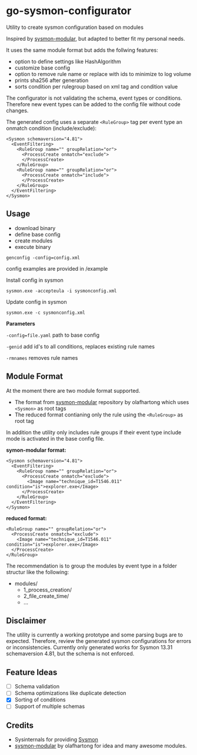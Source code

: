 # go-sysmon-configurator
Utility to create sysmon configuration based on modules

Inspired by [sysmon-modular](https://github.com/olafhartong/sysmon-modular), but adapted to better fit my 
personal needs. 

It uses the same module format but adds the follwing features:
- option to define settings like HashAlgorithm
- customize base config 
- option to remove rule name or replace with ids to minimize to log volume
- prints sha256 after generation
- sorts condition per rulegroup based on xml tag and condition value

The configurator is not validating the schema, event types or conditions. Therefore new event types can be added to the config file without code changes.

The generated config uses a separate ```<RuleGroup>``` tag per event type an onmatch condition (include/exclude):
```
<Sysmon schemaversion="4.81">
  <EventFiltering>
    <RuleGroup name="" groupRelation="or">
      <ProcessCreate onmatch="exclude">
      </ProcessCreate>
    </RuleGroup>
    <RuleGroup name="" groupRelation="or">
      <ProcessCreate onmatch="include">
      </ProcessCreate> 
    </RuleGroup>
  </EventFiltering>
</Sysmon>
```

## Usage
- download binary
- define base config
- create modules
- execute binary
  
```
genconfig -config=config.xml
```
config examples are provided in /example


Install config in sysmon
```
sysmon.exe -accepteula -i sysmonconfig.xml
```

Update config in sysmon
```
sysmon.exe -c sysmonconfig.xml
```
**Parameters**

```-config=file.yaml``` path to base config

```-genid``` add id's to all conditions, replaces existing rule names

```-rmnames``` removes rule names


## Module Format
At the moment there are two module format supported. 
- The format from [sysmon-modular](https://github.com/olafhartong/sysmon-modular) repository by olafhartong which uses ```<Sysmon>``` as root tags
- The reduced format contianing only the rule using the ```<RuleGroup>``` as root tag

In addition the utility only includes rule groups if their event type include mode is activated in the base config file. 

**symon-modular format:**
```
<Sysmon schemaversion="4.81">
  <EventFiltering>
    <RuleGroup name="" groupRelation="or">
      <ProcessCreate onmatch="exclude">
        <Image name="technique_id=T1546.011" condition="is">explorer.exe</Image>
      </ProcessCreate>
    </RuleGroup>
  </EventFiltering>
</Sysmon>
```

**reduced format:**
```
<RuleGroup name="" groupRelation="or">
  <ProcessCreate onmatch="exclude">
    <Image name="technique_id=T1546.011" condition="is">explorer.exe</Image>
  </ProcessCreate>
</RuleGroup>
```

The recommendation is to group the modules by event type in a folder structur like the following:
- modules/
  - 1_process_creation/
  - 2_file_create_time/
  - ...


## Disclaimer
The utility is currently  a working prototype and some parsing bugs are to expected. 
Therefore, review the generated sysmon configurations for errors or inconsistencies.
Currently only generated works for Sysmon 13.31 schemaversion 4.81, but the schema is not enforced.

## Feature Ideas
- [ ] Schema validation
- [ ] Schema optimizations like duplicate detection
- [x] Sorting of conditions
- [ ] Support of multiple schemas

## Credits
- Sysinternals for providing [Sysmon](https://docs.microsoft.com/en-us/sysinternals/downloads/sysmon)
- [sysmon-modular](https://github.com/olafhartong/sysmon-modular) by olafhartong for idea and many awesome modules.
